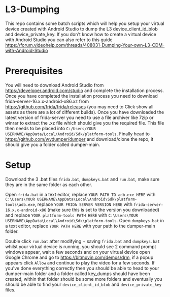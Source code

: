 # L3-Dumping

This repo contains some batch scripts which will help you setup your virtual device created with Android Studio to dump the L3 device_client_id_blob and device_private_key. If you don't know how to create a virtual device with Android Studio you can also refer to this guide https://forum.videohelp.com/threads/408031-Dumping-Your-own-L3-CDM-with-Android-Studio

# Prerequisites
You will need to download Android Studio from https://developer.android.com/studio and complete the installation process.
Once you have completed the installation process you need to download frida-server-16.x.x-android-x86.xz from https://github.com/frida/frida/releases (you may need to Click show all assets as there are a lot of different builds). Once you have downloaded the latest version of frida-server you need to use a file archiver like 7zip or winrar to extract the .xz file which should give you the required file. This file then needs to be placed into `C:/Users/YOUR USERNAME/AppData/Local/Android/Sdk/platform-tools`.
Finally head to https://github.com/wvdumper/dumper and download/clone the repo, it should give you a folder called dumper-main.

# Setup
Download the 3 .bat files `frida.bat`, `dumpkeys.bat` and `run.bat`, make sure they are in the same folder as each other. 

Open `frida.bat` in a text editor, replace `YOUR PATH TO adb.exe HERE` with `C:\Users\YOUR USERNAME\AppData\Local\Android\Sdk\platform-tools\adb.exe`, replace `YOUR FRIDA SERVER VERSION HERE` with `frida-server-16.x.x-android-x86` (make sure this is set to the version you downloaded) and replace `YOUR platform-tools PATH HERE` with `C:\Users\YOUR USERNAME\AppData\Local\Android\Sdk\platform-tools`.
Open `dumpkeys.bat` in a text editor, replace `YOUR PATH HERE` with your path to the dumper-main folder.
 
Double click `run.bat` after modifying + saving `frida.bat` and `dumpkeys.bat` whilst your virtual device is running, you should see 2 command prompt windows appear, wait a few seconds and on your virtual device open Google Chrome and go to https://bitmovin.com/demos/drm, if a popup appears click `Allow` and continue to play the video for a few seconds. 
If you've done everything correctly then you should be able to head to your dumper-main folder and a folder called key_dumps should have been created, within that folder should be some more folders and eventually you should be able to find your `device_client_id_blob` and `device_private_key` files. 
